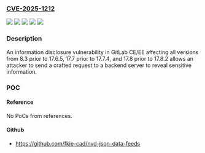### [CVE-2025-1212](https://cve.mitre.org/cgi-bin/cvename.cgi?name=CVE-2025-1212)
![](https://img.shields.io/static/v1?label=Product&message=GitLab&color=blue)
![](https://img.shields.io/static/v1?label=Version&message=17.7%20&color=brightgreen)
![](https://img.shields.io/static/v1?label=Version&message=17.8%20&color=brightgreen)
![](https://img.shields.io/static/v1?label=Version&message=8.3%20&color=brightgreen)
![](https://img.shields.io/static/v1?label=Vulnerability&message=CWE-497%3A%20Exposure%20of%20Sensitive%20System%20Information%20to%20an%20Unauthorized%20Control%20Sphere&color=brightgreen)

### Description

An information disclosure vulnerability in GitLab CE/EE affecting all versions from 8.3 prior to 17.6.5, 17.7 prior to 17.7.4, and 17.8 prior to 17.8.2 allows an attacker to send a crafted request to a backend server to reveal sensitive information.

### POC

#### Reference
No PoCs from references.

#### Github
- https://github.com/fkie-cad/nvd-json-data-feeds

